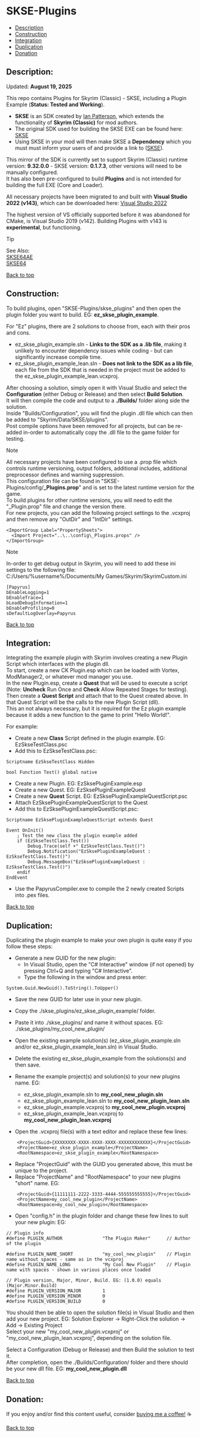 # SKSE-Plugins  
  
 * [Description](#description)  
 * [Construction](#construction)  
 * [Integration](#integration)  
 * [Duplication](#duplication)  
 * [Donation](#donation)  
  
## Description:  
  
Updated: **August 19, 2025**  
  
This repo contains Plugins for Skyrim (Classic) - SKSE, including a Plugin Example (**Status: Tested and Working**).  
  
 * **SKSE** is an SDK created by [Ian Patterson](https://github.com/ianpatt), which extends the functionality of **Skyrim (Classic)** for mod authors.  
 * The original SDK used for building the SKSE EXE can be found here: [SKSE](https://skse.silverlock.org/)   
 * Using SKSE in your mod will then make SKSE a **Dependency** which you must must inform your users of and provide a link to ([SKSE](https://www.nexusmods.com/skyrim/mods/100216)).  
  
This mirror of the SDK is currently set to support Skyrim (Classic) runtime version: **9.32.0.0** - SKSE version: **0.1.7.3**, other versions will need to be manually configured.  
It has also been pre-configured to build **Plugins** and is not intended for building the full EXE (Core and Loader).  
  
All necessary projects have been migrated to and built with **Visual Studio 2022 (v143)**, which can be downloaded here: [Visual Studio 2022](https://visualstudio.microsoft.com/downloads/)  
  
The highest version of VS officially supported before it was abandoned for CMake, is Visual Studio 2019 (v142). Building Plugins with v143 is **experimental**, but functioning.  

  
> [!TIP]  
> See Also:  
> [SKSE64AE](https://github.com/Ez0n3/SKSE64AE-Plugins)  
> [SKSE64](https://github.com/Ez0n3/SKSE64-Plugins)

  
[Back to top](#skse-plugins)  
  
## Construction:  
  
To build plugins, open "SKSE-Plugins/skse_plugins" and then open the plugin folder you want to build. EG: **ez_skse_plugin_example**.  
  
For "Ez" plugins, there are 2 solutions to choose from, each with their pros and cons.  
  * ez_skse_plugin_example.sln - **Links to the SDK as a .lib file**, making it unlikely to encounter dependency issues while coding - but can significantly increase compile time.
  * ez_skse_plugin_example_lean.sln - **Does not link to the SDK as a lib file**, each file from the SDK that is needed in the project must be added to the ez_skse_plugin_example_lean.vcxproj.  
  
After choosing a solution, simply open it with Visual Studio and select the **Configuration** (either Debug or Release) and then select **Build Solution**.  
It will then compile the code and output to a **./Builds/** folder along side the solution.  
Inside "Builds/Configuration", you will find the plugin .dll file which can then be added to "Skyrim/Data/SKSE/plugins".  
Post compile options have been removed for all projects, but can be re-added in-order to automatically copy the .dll file to the game folder for testing.  
  
> [!NOTE]  
> All necessary projects have been configured to use a .prop file which controls runtime versioning, output folders, additional includes, additional preprocessor defines and warning suppression.  
> This configuration file can be found in "SKSE-Plugins/config/**_Plugins.prop**" and is set to the latest runtime version for the game.  
> To build plugins for other runtime versions, you will need to edit the "_Plugin.prop" file and change the version there.  
> For new projects, you can add the following project settings to the .vcxproj and then remove any "OutDir" and "IntDir" settings.  
```
<ImportGroup Label="PropertySheets">  
  <Import Project="..\..\config\_Plugins.props" />  
</ImportGroup>  
```
  
> [!NOTE]
> In-order to get debug output in Skyrim, you will need to add these ini settings to the following file:  
> C:/Users/%username%/Documents/My Games/Skyrim/SkyrimCustom.ini  
```
[Papyrus]  
bEnableLogging=1  
bEnableTrace=1  
bLoadDebugInformation=1  
bEnableProfiling=0  
sDefaultLogOverlay=Papyrus  
```
  
[Back to top](#skse-plugins)  
  
## Integration:  
  
Integrating the example plugin with Skyrim involves creating a new Plugin Script which interfaces with the plugin dll.  
To start, create a new CK Plugin.esp which can be loaded with Vortex, ModManager2, or whatever mod manager you use.  
In the new Plugin.esp, create a **Quest** that will be used to execute a script (Note: **Uncheck** Run Once and **Check** Allow Repeated Stages for testing).  
Then create a **Quest Script** and attach that to the Quest created above. In that Quest Script will be the calls to the new Plugin Script (dll).  
This an not always necessary, but it is required for the Ez plugin example because it adds a new function to the game to print "Hello World!".  
  
For example:  

 * Create a new **Class** Script defined in the plugin example. EG: EzSkseTestClass.psc  
 * Add this to EzSkseTestClass.psc:  
```
Scriptname EzSkseTestClass Hidden  
  
bool Function Test() global native  
``` 
 * Create a new Plugin. EG: EzSksePluginExample.esp  
 * Create a new Quest. EG: EzSksePluginExampleQuest  
 * Create a new **Quest** Script. EG: EzSksePluginExampleQuestScript.psc  
 * Attach EzSksePluginExampleQuestScript to the Quest  
 * Add this to EzSksePluginExampleQuestScript.psc:  
``` 
Scriptname EzSksePluginExampleQuestScript extends Quest  
  
Event OnInit()  
	; Test the new class the plugin example added  
	if (EzSkseTestClass.Test())  
		Debug.Trace(self +" EzSkseTestClass.Test()")  
		Debug.Notification("EzSksePluginExampleQuest : EzSkseTestClass.Test()")  
		Debug.MessageBox("EzSksePluginExampleQuest : EzSkseTestClass.Test()")  
	endif  
EndEvent  
```
 * Use the PapyrusCompiler.exe to compile the 2 newly created Scripts into .pex files.
  
[Back to top](#skse-plugins)  
  
## Duplication:  
  
Duplicating the plugin example to make your own plugin is quite easy if you follow these steps:  
 * Generate a new GUID for the new plugin:  
   * In Visual Studio, open the "C# Interactive" window (if not opened) by pressing Ctrl+Q and typing "C# Interactive".  
   * Type the following in the window and press enter:  
```
System.Guid.NewGuid().ToString().ToUpper()  
```
  
 * Save the new GUID for later use in your new plugin.  
 * Copy the ./skse_plugins/ez_skse_plugin_example/ folder.  
 * Paste it into ./skse_plugins/ and name it without spaces. EG: ./skse_plugins/my_cool_new_plugin/  
 * Open the existing example solution(s) (ez_skse_plugin_example.sln and/or ez_skse_plugin_example_lean.sln) in Visual Studio.  
 * Delete the existing ez_skse_plugin_example from the solutions(s) and then save.  
 * Rename the example project(s) and solution(s) to your new plugins name. EG:  
   * ez_skse_plugin_example.sln to **my_cool_new_plugin.sln**  
   * ez_skse_plugin_example_lean.sln to **my_cool_new_plugin_lean.sln**  
   * ez_skse_plugin_example.vcxproj to **my_cool_new_plugin.vcxproj**  
   * ez_skse_plugin_example_lean.vcxproj to **my_cool_new_plugin_lean.vcxproj**  
  
 * Open the .vcxproj file(s) with a text editor and replace these few lines:  
```
    <ProjectGuid>{XXXXXXXX-XXXX-XXXX-XXXX-XXXXXXXXXXXX}</ProjectGuid>  
    <ProjectName>ez_skse_plugin_example</ProjectName>  
    <RootNamespace>ez_skse_plugin_example</RootNamespace>  
```
 * Replace "ProjectGuid" with the GUID you generated above, this must be unique to the project.  
 * Replace "ProjectName" and "RootNamespace" to your new plugins "short" name. EG:  
```
    <ProjectGuid>{11111111-2222-3333-4444-555555555555}</ProjectGuid>  
    <ProjectName>my_cool_new_plugin</ProjectName>  
    <RootNamespace>my_cool_new_plugin</RootNamespace>  
```
  
 * Open "config.h" in the plugin folder and change these few lines to suit your new plugin: EG:  
```
// Plugin info  
#define PLUGIN_AUTHOR				"The Plugin Maker"		// Author of the plugin  
  
#define PLUGIN_NAME_SHORT			"my_cool_new_plugin"	// Plugin name without spaces - same as in the vcxproj  
#define PLUGIN_NAME_LONG			"My Cool New Plugin"	// Plugin name with spaces - shown in various places once loaded  
  
// Plugin version, Major, Minor, Build. EG: (1.0.0) equals (Major.Minor.Build)  
#define PLUGIN_VERSION_MAJOR		1  
#define PLUGIN_VERSION_MINOR		0  
#define PLUGIN_VERSION_BUILD		0  
```
  
You should then be able to open the solution file(s) in Visual Studio and then add your new project. EG: Solution Explorer -> Right-Click the solution -> Add -> Existing Project  
Select your new "my_cool_new_plugin.vcxproj" or "my_cool_new_plugin_lean.vcxproj", depending on the solution file.  
  
Select a Configuration (Debug or Release) and then Build the solution to test it.  
After completion, open the ./Builds/Configuration/ folder and there should be your new dll file. EG: **my_cool_new_plugin.dll**  
  
[Back to top](#skse-plugins)  
  
## Donation:  
  
If you enjoy and/or find this content useful, consider [buying me a coffee!](https://www.paypal.com/donate/?hosted_button_id=757K44LRCMVRW) :coffee:  
  
[Back to top](#skse-plugins)


